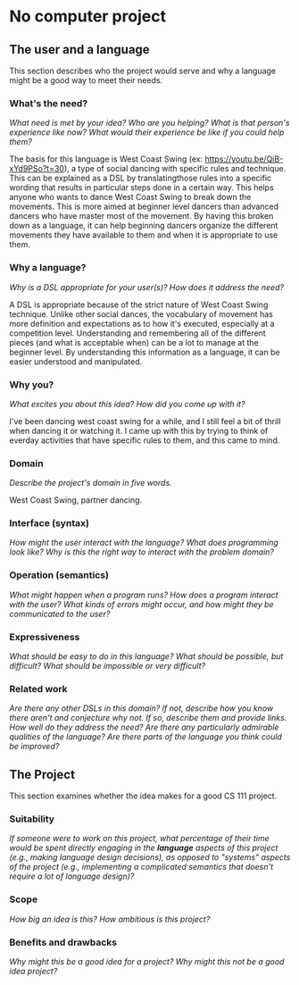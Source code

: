 # No computer project


## The user and a language
This section describes who the project would serve and why a language might be a
good way to meet their needs.



### What's the need?
_What need is met by your idea? Who are you helping? What is that person's
experience like now? What would their experience be like if you could help 
them?_

The basis for this language is West Coast Swing (ex: https://youtu.be/QiB-xYd9PSo?t=30), 
a type of social dancing with specific rules and technique. This can be explained as a 
DSL by translatingthose rules into a specific wording that results in particular steps 
done in a certain way. This helps anyone who wants to dance West Coast Swing to break down 
the movements. This is more aimed at beginner level dancers than advanced
dancers who have master most of the movement. By having this broken down as a
language, it can help beginning dancers organize the different movements they
have available to them and when it is appropriate to use them.

### Why a language?
_Why is a DSL appropriate for your user(s)? How does it address the need?_

A DSL is appropriate because of the strict nature of West Coast Swing technique.
Unlike other social dances, the vocabulary of movement has more definition
and expectations as to how it's executed, especially at a competition level. 
Understanding and remembering all of the different pieces (and what is acceptable
when) can be a lot to manage at the beginner level. By understanding this information
as a language, it can be easier understood and manipulated.

### Why you?
_What excites you about this idea? How did you come up with it?_

I've been dancing west coast swing for a while, and I still feel a bit of thrill
when dancing it or watching it. I came up with this by trying to think of everday
activities that have specific rules to them, and this came to mind.

### Domain
_Describe the project's domain in five words._

West Coast Swing, partner dancing.

### Interface (syntax)
_How might the user interact with the language? What does programming look 
like? Why is this the right way to interact with the problem domain?_ 



### Operation (semantics)
_What might happen when a program runs? How does a program interact with the
user? What kinds of errors might occur, and how might they be communicated to
the user?_


### Expressiveness
_What should be easy to do in this language? What should be possible, but
difficult? What should be impossible or very difficult?_


### Related work
_Are there any other DSLs in this domain? If not, describe how you know there
aren't and conjecture why not. If so, describe them and provide links. How well 
do they address the need? Are there any particularly admirable qualities of the
language? Are there parts of the language you think could be improved?_


## The Project
This section examines whether the idea makes for a good CS 111 project.


### Suitability
_If someone were to work on this project, what percentage of their time would be
spent directly engaging in the **language** aspects of this project (e.g.,
making language design decisions), as opposed to "systems" aspects of the
project (e.g., implementing a complicated semantics that doesn't require a lot
of language design)?_


### Scope
_How big an idea is this? How ambitious is this project?_


### Benefits and drawbacks
_Why might this be a good idea for a project? Why might this not be a good idea 
project?_

